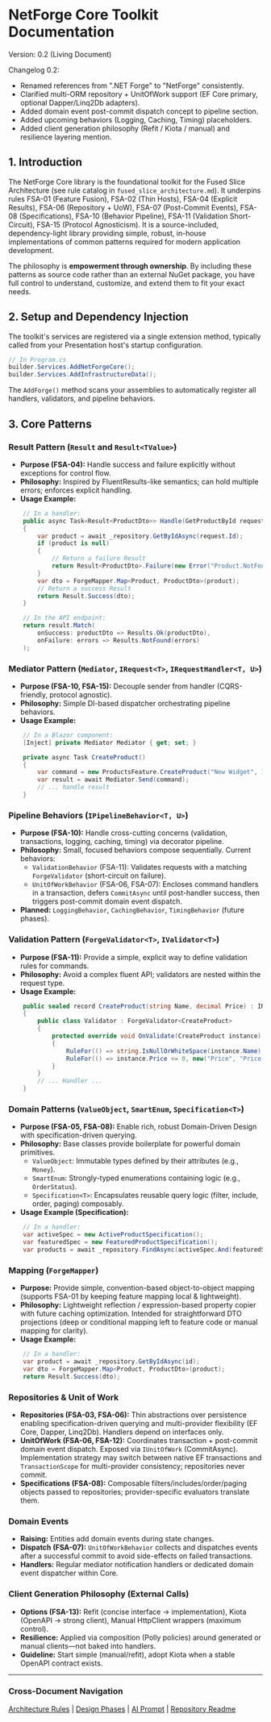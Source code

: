 # NetForge Core Toolkit Documentation

Version: 0.2 (Living Document)

Changelog 0.2:
 
* Renamed references from ".NET Forge" to "NetForge" consistently.
* Clarified multi-ORM repository + UnitOfWork support (EF Core primary, optional Dapper/Linq2Db adapters).
* Added domain event post-commit dispatch concept to pipeline section.
* Added upcoming behaviors (Logging, Caching, Timing) placeholders.
* Added client generation philosophy (Refit / Kiota / manual) and resilience layering mention.

## 1. Introduction

The NetForge Core library is the foundational toolkit for the Fused Slice Architecture (see rule catalog in `fused_slice_architecture.md`). It underpins rules FSA-01 (Feature Fusion), FSA-02 (Thin Hosts), FSA-04 (Explicit Results), FSA-06 (Repository + UoW), FSA-07 (Post-Commit Events), FSA-08 (Specifications), FSA-10 (Behavior Pipeline), FSA-11 (Validation Short-Circuit), FSA-15 (Protocol Agnosticism). It is a source-included, dependency-light library providing simple, robust, in-house implementations of common patterns required for modern application development.

The philosophy is **empowerment through ownership**. By including these patterns as source code rather than an external NuGet package, you have full control to understand, customize, and extend them to fit your exact needs.

## 2. Setup and Dependency Injection

The toolkit's services are registered via a single extension method, typically called from your Presentation host's startup configuration.

```csharp
// In Program.cs
builder.Services.AddNetForgeCore();
builder.Services.AddInfrastructureData();
```

The `AddForge()` method scans your assemblies to automatically register all handlers, validators, and pipeline behaviors.

## 3. Core Patterns

### Result Pattern (`Result` and `Result<TValue>`)

* **Purpose (FSA-04):** Handle success and failure explicitly without exceptions for control flow.
* **Philosophy:** Inspired by FluentResults-like semantics; can hold multiple errors; enforces explicit handling.
* **Usage Example:**

```csharp
    // In a handler:
    public async Task<Result<ProductDto>> Handle(GetProductById request, ...)
    {
        var product = await _repository.GetByIdAsync(request.Id);
        if (product is null)
        {
            // Return a failure Result
            return Result<ProductDto>.Failure(new Error("Product.NotFound", "Product not found."));
        }
        var dto = ForgeMapper.Map<Product, ProductDto>(product);
        // Return a success Result
        return Result.Success(dto);
    }

    // In the API endpoint:
    return result.Match(
        onSuccess: productDto => Results.Ok(productDto),
        onFailure: errors => Results.NotFound(errors)
    );
```

### Mediator Pattern (`Mediator`, `IRequest<T>`, `IRequestHandler<T, U>`)

* **Purpose (FSA-10, FSA-15):** Decouple sender from handler (CQRS-friendly, protocol agnostic).
* **Philosophy:** Simple DI-based dispatcher orchestrating pipeline behaviors.
* **Usage Example:**

```csharp
    // In a Blazor component:
    [Inject] private Mediator Mediator { get; set; }

    private async Task CreateProduct()
    {
        var command = new ProductsFeature.CreateProduct("New Widget", 10.0m);
        var result = await Mediator.Send(command);
        // ... handle result
    }
```

### Pipeline Behaviors (`IPipelineBehavior<T, U>`)

* **Purpose (FSA-10):** Handle cross-cutting concerns (validation, transactions, logging, caching, timing) via decorator pipeline.
* **Philosophy:** Small, focused behaviors compose sequentially. Current behaviors:
    * `ValidationBehavior` (FSA-11): Validates requests with a matching `ForgeValidator` (short-circuit on failure).
    * `UnitOfWorkBehavior` (FSA-06, FSA-07): Encloses command handlers in a transaction, defers `CommitAsync` until post-handler success, then triggers post-commit domain event dispatch.
* **Planned:** `LoggingBehavior`, `CachingBehavior`, `TimingBehavior` (future phases).

### Validation Pattern (`ForgeValidator<T>`, `IValidator<T>`)

* **Purpose (FSA-11):** Provide a simple, explicit way to define validation rules for commands.
* **Philosophy:** Avoid a complex fluent API; validators are nested within the request type.
* **Usage Example:**

```csharp
    public sealed record CreateProduct(string Name, decimal Price) : IRequest<Result<Guid>>
    {
        public class Validator : ForgeValidator<CreateProduct>
        {
            protected override void OnValidate(CreateProduct instance)
            {
                RuleFor(() => string.IsNullOrWhiteSpace(instance.Name), new("Name", "Name is required."));
                RuleFor(() => instance.Price <= 0, new("Price", "Price must be positive."));
            }
        }
        // ... Handler ...
    }
```

### Domain Patterns (`ValueObject`, `SmartEnum`, `Specification<T>`)

* **Purpose (FSA-05, FSA-08):** Enable rich, robust Domain-Driven Design with specification-driven querying.
* **Philosophy:** Base classes provide boilerplate for powerful domain primitives.
    * `ValueObject`: Immutable types defined by their attributes (e.g., `Money`).
    * `SmartEnum`: Strongly-typed enumerations containing logic (e.g., `OrderStatus`).
    * `Specification<T>`: Encapsulates reusable query logic (filter, include, order, paging) composably.
* **Usage Example (Specification):**

```csharp
    // In a handler:
    var activeSpec = new ActiveProductSpecification();
    var featuredSpec = new FeaturedProductSpecification();
    var products = await _repository.FindAsync(activeSpec.And(featuredSpec));
```

### Mapping (`ForgeMapper`)

* **Purpose:** Provide simple, convention-based object-to-object mapping (supports FSA-01 by keeping feature mapping local & lightweight).
* **Philosophy:** Lightweight reflection / expression-based property copier with future caching optimization. Intended for straightforward DTO projections (deep or conditional mapping left to feature code or manual mapping for clarity).
* **Usage Example:**

```csharp
    // In a handler:
    var product = await _repository.GetByIdAsync(id);
    var dto = ForgeMapper.Map<Product, ProductDto>(product);
    return Result.Success(dto);
```

### Repositories & Unit of Work

* **Repositories (FSA-03, FSA-06):** Thin abstractions over persistence enabling specification-driven querying and multi-provider flexibility (EF Core, Dapper, Linq2Db). Handlers depend on interfaces only.
* **UnitOfWork (FSA-06, FSA-12):** Coordinates transaction + post-commit domain event dispatch. Exposed via `IUnitOfWork` (CommitAsync). Implementation strategy may switch between native EF transactions and `TransactionScope` for multi-provider consistency; repositories never commit.
* **Specifications (FSA-08):** Composable filters/includes/order/paging objects passed to repositories; provider-specific evaluators translate them.

### Domain Events

* **Raising:** Entities add domain events during state changes.
* **Dispatch (FSA-07):** `UnitOfWorkBehavior` collects and dispatches events after a successful commit to avoid side-effects on failed transactions.
* **Handlers:** Regular mediator notification handlers or dedicated domain event dispatcher within Core.

### Client Generation Philosophy (External Calls)

* **Options (FSA-13):** Refit (concise interface -> implementation), Kiota (OpenAPI -> strong client), Manual HttpClient wrappers (maximum control).
* **Resilience:** Applied via composition (Polly policies) around generated or manual clients—not baked into handlers.
* **Guideline:** Start simple (manual/refit), adopt Kiota when a stable OpenAPI contract exists.

---

### Cross-Document Navigation

[Architecture Rules](./fused_slice_architecture.md) | [Design Phases](./netforge_core_design.md) | [AI Prompt](./ai_prompt.md) | [Repository Readme](./readme.md)

